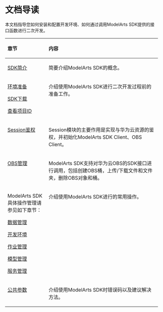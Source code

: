 # 文档导读<a name="modelarts_04_0001"></a>

本文档指导您如何安装和配置开发环境、如何通过调用ModelArts SDK提供的接口函数进行二次开发。

<a name="table12471912533"></a>
<table><thead align="left"><tr id="row91587975314"><th class="cellrowborder" valign="top" width="26.889999999999997%" id="mcps1.1.3.1.1"><p id="p91591911533"><a name="p91591911533"></a><a name="p91591911533"></a>章节</p>
</th>
<th class="cellrowborder" valign="top" width="73.11%" id="mcps1.1.3.1.2"><p id="p315917911538"><a name="p315917911538"></a><a name="p315917911538"></a>内容</p>
</th>
</tr>
</thead>
<tbody><tr id="row2159179165313"><td class="cellrowborder" valign="top" width="26.889999999999997%" headers="mcps1.1.3.1.1 "><p id="p1252931211589"><a name="p1252931211589"></a><a name="p1252931211589"></a><a href="SDK简介.md">SDK简介</a></p>
</td>
<td class="cellrowborder" valign="top" width="73.11%" headers="mcps1.1.3.1.2 "><p id="p1652815125580"><a name="p1652815125580"></a><a name="p1652815125580"></a>简要介绍ModelArts SDK的概念。</p>
</td>
</tr>
<tr id="row1615916914534"><td class="cellrowborder" valign="top" width="26.889999999999997%" headers="mcps1.1.3.1.1 "><p id="p1754453610242"><a name="p1754453610242"></a><a name="p1754453610242"></a><a href="环境准备.md">环境准备</a></p>
<p id="p1276153635620"><a name="p1276153635620"></a><a name="p1276153635620"></a><a href="SDK下载.md">SDK下载</a></p>
<p id="p19721153982315"><a name="p19721153982315"></a><a name="p19721153982315"></a><a href="查看项目ID.md">查看项目ID</a></p>
</td>
<td class="cellrowborder" valign="top" width="73.11%" headers="mcps1.1.3.1.2 "><p id="p152541218586"><a name="p152541218586"></a><a name="p152541218586"></a>介绍使用ModelArts SDK进行二次开发过程前的准备工作。</p>
</td>
</tr>
<tr id="row655963213132"><td class="cellrowborder" valign="top" width="26.889999999999997%" headers="mcps1.1.3.1.1 "><p id="p1056053216130"><a name="p1056053216130"></a><a name="p1056053216130"></a><a href="Session鉴权概述.md">Session鉴权</a></p>
</td>
<td class="cellrowborder" valign="top" width="73.11%" headers="mcps1.1.3.1.2 "><p id="p17560432161318"><a name="p17560432161318"></a><a name="p17560432161318"></a>Session模块的主要作用是实现与华为云资源的鉴权，并初始化ModelArts SDK Client、OBS Client。</p>
</td>
</tr>
<tr id="row104873162316"><td class="cellrowborder" valign="top" width="26.889999999999997%" headers="mcps1.1.3.1.1 "><p id="p14913113238"><a name="p14913113238"></a><a name="p14913113238"></a><a href="OBS管理概述.md">OBS管理</a></p>
</td>
<td class="cellrowborder" valign="top" width="73.11%" headers="mcps1.1.3.1.2 "><p id="p20345141914367"><a name="p20345141914367"></a><a name="p20345141914367"></a>ModelArts SDK支持对华为云OBS的SDK接口进行调用，包括创建OBS桶，上传/下载文件和文件夹，删除OBS对象和桶。</p>
</td>
</tr>
<tr id="row156286547492"><td class="cellrowborder" valign="top" width="26.889999999999997%" headers="mcps1.1.3.1.1 "><p id="p204471529174"><a name="p204471529174"></a><a name="p204471529174"></a>ModelArts SDK具体操作管理请参见如下章节：</p>
<p id="p18779170135814"><a name="p18779170135814"></a><a name="p18779170135814"></a><a href="创建数据集.md">数据管理</a></p>
<p id="p852815110589"><a name="p852815110589"></a><a name="p852815110589"></a><a href="查询开发环境实例的鉴权信息.md">开发环境</a></p>
<p id="p72067265815"><a name="p72067265815"></a><a name="p72067265815"></a><a href="创建训练作业.md">作业管理</a></p>
<p id="p991392115818"><a name="p991392115818"></a><a name="p991392115818"></a><a href="导入模型.md">模型管理</a></p>
<p id="p1659243135812"><a name="p1659243135812"></a><a name="p1659243135812"></a><a href="服务管理概述.md">服务管理</a></p>
</td>
<td class="cellrowborder" valign="top" width="73.11%" headers="mcps1.1.3.1.2 "><p id="p562912546494"><a name="p562912546494"></a><a name="p562912546494"></a>介绍使用ModelArts SDK进行的常用操作。</p>
</td>
</tr>
<tr id="row1870912420579"><td class="cellrowborder" valign="top" width="26.889999999999997%" headers="mcps1.1.3.1.1 "><p id="p271024265719"><a name="p271024265719"></a><a name="p271024265719"></a><a href="公共参数.md">公共参数</a></p>
</td>
<td class="cellrowborder" valign="top" width="73.11%" headers="mcps1.1.3.1.2 "><p id="p671044245716"><a name="p671044245716"></a><a name="p671044245716"></a>介绍使用ModelArts SDK时错误码以及建议解决方法。</p>
</td>
</tr>
</tbody>
</table>

